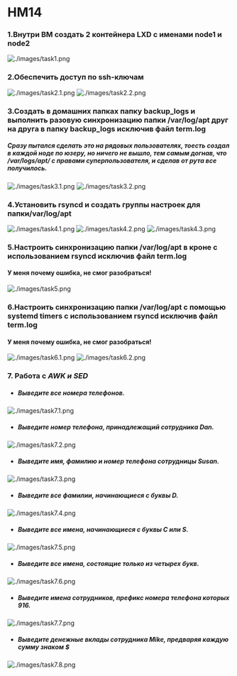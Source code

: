 # HM14
### 1.Внутри ВМ создать 2 контейнера LXD с именами node1 и node2
![./images/task1.png](./images/task1.png)
### 2.Обеспечить доступ по ssh-ключам
![./images/task2.1.png](./images/task2.1.png)
![./images/task2.2.png](./images/task2.2.png)
### 3.Создать в домашних папках папку backup_logs и выполнить разовую синхронизацию папки /var/log/apt друг на друга в папку backup_logs исключив файл term.log
##### Сразу пытался сделать это на рядовых пользователях, тоесть создал в каждой ноде по юзеру, но ничего не вышло, тем самым догнав, что /var/logs/apt/ с правами суперпользователя, и сделав от рута все получилось. 
![./images/task3.1.png](./images/task3.1.png)
![./images/task3.2.png](./images/task3.2.png)
### 4.Установить rsyncd и создать группы настроек для папки/var/log/apt
![./images/task4.1.png](./images/task4.1.png)
![./images/task4.2.png](./images/task4.2.png)
![./images/task4.3.png](./images/task4.3.png)
### 5.Настроить синхронизацию папки /var/log/apt в кроне с использованием rsyncd исключив файл term.log
#### **У меня почему ошибка, не смог разобраться!**
![./images/task5.png](./images/task5.png)
### 6.Настроить синхронизацию папки /var/log/apt c помощью systemd timers с использованием rsyncd исключив файл term.log
#### **У меня почему ошибка, не смог разобраться!**
![./images/task6.1.png](./images/task6.1.png)
![./images/task6.2.png](./images/task6.2.png)
### 7. Работа с ***AWK и SED***
- ##### Выведите все номера телефонов.
![./images/task7.1.png](./images/task7.1.png)
- ##### Выведите номер телефона, принадлежащий сотрудника Dan.
![./images/task7.2.png](./images/task7.2.png)
- ##### Выведите имя, фамилию и номер телефона сотрудницы Susan.
![./images/task7.3.png](./images/task7.3.png)
- ##### Выведите все фамилии, начинающиеся с буквы D.
![./images/task7.4.png](./images/task7.4.png)
- ##### Выведите все имена, начинающиеся с буквы C или S.
![./images/task7.5.png](./images/task7.5.png)
- ##### Выведите все имена, состоящие только из четырех букв.
![./images/task7.6.png](./images/task7.6.png)
- ##### Выведите имена сотрудников, префикс номера телефона которых 916.
![./images/task7.7.png](./images/task7.7.png)
- ##### Выведите денежные вклады сотрудника Mike, предваряя каждую сумму знаком $
![./images/task7.8.png](./images/task7.8.png)